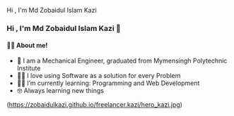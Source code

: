 Hi , I'm Md Zobaidul Islam Kazi 

### Hi , I'm Md Zobaidul Islam Kazi  👋

#### 💁‍♂️ About me!

- 🏫 I am a Mechanical Engineer, graduated from Mymensingh Polytechnic Institute
- 🧑‍💻 I love using Software as a solution for every Problem
- 🧑‍🎓 I’m currently learning: Programming and Web Development
- 🤓 Always learning new things


(https://zobaidulkazi.github.io/freelancer.kazi/hero_kazi.jpg)
